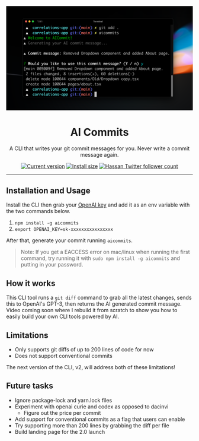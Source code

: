 <div align="center">
  <div>
    <img src="/screenshot.png" alt="AI Commits"/>
    <h1 align="center">AI Commits</h1>
  </div>
	<p>A CLI that writes your git commit messages for you. Never write a commit message again.</p>
	<a href="https://packagephobia.com/result?p=aicommits"><img src="https://badgen.net/packagephobia/install/aicommits" alt="Current version"></a>
	<a href="https://www.npmjs.com/package/aicommits"><img src="https://img.shields.io/npm/v/aicommits" alt="Install size"></a>
  <a href="https://twitter.com/nutlope">
    <img src="https://img.shields.io/twitter/follow/nutlope?style=flat&label=nutlope&logo=twitter&color=0bf&logoColor=fff" alt="Hassan Twitter follower count" />
  </a>
</div>

---

## Installation and Usage

Install the CLI then grab your [OpenAI key](https://openai.com/api/) and add it as an env variable with the two commands below.

1. `npm install -g aicommits`
2. `export OPENAI_KEY=sk-xxxxxxxxxxxxxxxx`

After that, generate your commit running `aicommits`.

> Note: If you get a EACCESS error on mac/linux when running the first command, try running it with `sudo npm install -g aicommits` and putting in your password.

## How it works

This CLI tool runs a `git diff` command to grab all the latest changes, sends this to OpenAI's GPT-3, then returns the AI generated commit message. Video coming soon where I rebuild it from scratch to show you how to easily build your own CLI tools powered by AI.

## Limitations

- Only supports git diffs of up to 200 lines of code for now
- Does not support conventional commits

The next version of the CLI, v2, will address both of these limitations!

## Future tasks

- Ignore package-lock and yarn.lock files
- Experiment with openai curie and codex as opposed to dacinvi
  - Figure out the price per commit
- Add support for conventional commits as a flag that users can enable
- Try supporting more than 200 lines by grabbing the diff per file
- Build landing page for the 2.0 launch
